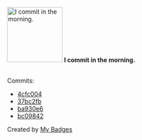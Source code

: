 <img src="https://my-badges.github.io/my-badges/morning-commits.png" alt="I commit in the morning." title="I commit in the morning." width="128">
<strong>I commit in the morning.</strong>
<br><br>

Commits:

- <a href="https://github.com/jasminebro/Python_AOU/commit/4cfc0044e11e5139dd48eaecb01fe6b33effc688">4cfc004</a>
- <a href="https://github.com/jasminebro/Computational-Phylogenetics-Course/commit/37bc2fba730eb83bd29e68d2cf6fc625818d263f">37bc2fb</a>
- <a href="https://github.com/jasminebro/Computational-Phylogenetics-Course/commit/ba930e6a2da6ff6eff963bcf52f6a49720dc9c08">ba930e6</a>
- <a href="https://github.com/jasminebro/Computational-Phylogenetics-Course/commit/bc09842c58475c308200d963d0d353624064f5bb">bc09842</a>


Created by <a href="https://github.com/my-badges/my-badges">My Badges</a>